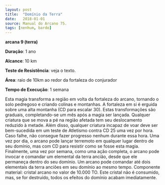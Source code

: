 ```yaml
---
layout: post
title:  "Domínio da Terra"
date:   2018-01-01
source: Manual do Arcano 75.
tags: [nenhum, bardo]
---
```


**arcana 9 (terra)**

**Duração**: 1 ano

**Alcance**: 10 km

**Teste de Resistência**: veja o texto.

**Área**: raio de 10km ao redor da fortaleza do conjurador

**Tempo de Execução**: 1 semana

Esta magia transforma a região em volta da fortaleza do arcano, tornando o solo pedregoso e criando colinas e montanhas. A fortaleza em si é erguida sobre uma alta montanha (CD para escalar 30).
Estas transformações são graduais, completando-se um mês após a magia ser lançada. Qualquer criatura que se mova a pé na região afetada tem seu deslocamento reduzido à metade. Além disso, qualquer criatura incapaz de voar deve ser bem-sucedida em um teste de Atletismo contra CD 25 uma vez por hora. Caso falhe, não consegue fazer progresso nenhum durante essa hora. Uma vez por dia, o arcano pode lançar terremoto em qualquer lugar dentro de seu domínio, mas com CD para resistir como se fosse esta magia.
Finalmente, uma vez por semana, como uma ação completa, o arcano pode invocar e comandar um elemental da terra ancião, desde que ele permaneça dentro do seu domínio. Um arcano pode comandar até dois elementais da terra anciões em seu domínio ao mesmo tempo.
Componente material: cristal arcano no valor de 10.000 TO. Este cristal não é consumido, mas, se for destruído, todos os efeitos do domínio acabam imediatamente.
